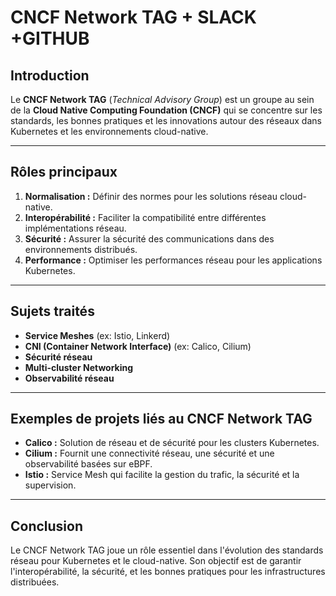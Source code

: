 # CNCF Network TAG + SLACK +GITHUB

## Introduction
Le **CNCF Network TAG** (*Technical Advisory Group*) est un groupe au sein de la **Cloud Native Computing Foundation (CNCF)** qui se concentre sur les standards, les bonnes pratiques et les innovations autour des réseaux dans Kubernetes et les environnements cloud-native.

---

## Rôles principaux
1. **Normalisation :** Définir des normes pour les solutions réseau cloud-native.
2. **Interopérabilité :** Faciliter la compatibilité entre différentes implémentations réseau.
3. **Sécurité :** Assurer la sécurité des communications dans des environnements distribués.
4. **Performance :** Optimiser les performances réseau pour les applications Kubernetes.

---

## Sujets traités
- **Service Meshes** (ex: Istio, Linkerd)
- **CNI (Container Network Interface)** (ex: Calico, Cilium)
- **Sécurité réseau**
- **Multi-cluster Networking**
- **Observabilité réseau**

---

## Exemples de projets liés au CNCF Network TAG
- **Calico :** Solution de réseau et de sécurité pour les clusters Kubernetes.
- **Cilium :** Fournit une connectivité réseau, une sécurité et une observabilité basées sur eBPF.
- **Istio :** Service Mesh qui facilite la gestion du trafic, la sécurité et la supervision.

---

## Conclusion
Le CNCF Network TAG joue un rôle essentiel dans l'évolution des standards réseau pour Kubernetes et le cloud-native. Son objectif est de garantir l'interopérabilité, la sécurité, et les bonnes pratiques pour les infrastructures distribuées.

